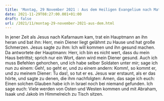 ```yaml
---
title: 'Montag, 29 November 2021 : Aus dem Heiligen Evangelium nach Matthäus - Mt 8,5-11.'
date: 2021-11-29T08:27:00.001+01:00
draft: false
url: /2021/11/montag-29-november-2021-aus-dem.html
---
```


In jener Zeit als Jesus nach Kafarnaum kam, trat ein Hauptmann an ihn heran und bat ihn: Herr, mein Diener liegt gelähmt zu Hause und hat große Schmerzen. Jesus sagte zu ihm: Ich will kommen und ihn gesund machen. Da antwortete der Hauptmann: Herr, ich bin es nicht wert, dass du mein Haus betrittst; sprich nur ein Wort, dann wird mein Diener gesund. Auch ich muss Befehlen gehorchen, und ich habe selber Soldaten unter mir; sage ich nun zu einem: Geh!, so geht er, und zu einem andern: Komm!, so kommt er, und zu meinem Diener: Tu das!, so tut er es. Jesus war erstaunt, als er das hörte, und sagte zu denen, die ihm nachfolgten: Amen, das sage ich euch: Einen solchen Glauben habe ich in Israel noch bei niemand gefunden. Ich sage euch: Viele werden von Osten und Westen kommen und mit Abraham, Isaak und Jakob im Himmelreich zu Tisch sitzen.